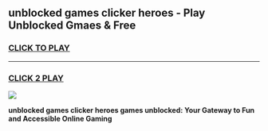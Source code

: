 
## unblocked games clicker heroes - Play Unblocked Gmaes & Free
<h3>
<a href="https://premium.freeplayer.one?title=unblocked_games_clicker_heroes&ref=20F">CLICK TO PLAY</a></h3>
<hr>

<h3>
<a href="https://premium.freeplayer.one?title=unblocked_games_clicker_heroes&ref=20F">CLICK 2 PLAY</a>
  
</h3>

<a href="https://premium.freeplayer.one?title=unblocked_games_clicker_heroes&ref=20F/"><img src="https://clearcache.store/games.png"></a>


**unblocked games clicker heroes games unblocked: Your Gateway to Fun and Accessible Online Gaming**
